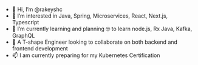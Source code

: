 - 👋 Hi, I’m @rakeyshc
- 👀 I’m interested in Java, Spring, Microservices, React, Next.js, Typescript
- 🌱 I’m currently learning and planning :nerd_face: to learn node.js, Rx Java, Kafka,  GraphQL
- 💞️ A T-shape Engineer looking to collaborate on both backend and frontend development
- 📫 I am currently preparing for my Kubernetes Certification

<!---
rakeyshc/rakeyshc is a ✨ special ✨ repository because its `README.md` (this file) appears on your GitHub profile.
You can click the Preview link to take a look at your changes.
--->
